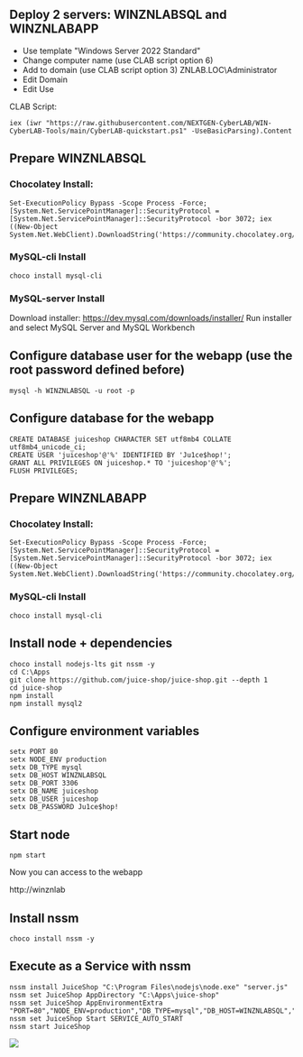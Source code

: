 ## Deploy 2 servers: WINZNLABSQL and WINZNLABAPP

- Use template "Windows Server 2022 Standard"
- Change computer name (use CLAB script option 6)
- Add to domain (use CLAB script option 3)
  ZNLAB.LOC\Administrator
- Edit Domain
- Edit Use

CLAB Script:
```
iex (iwr "https://raw.githubusercontent.com/NEXTGEN-CyberLAB/WIN-CyberLAB-Tools/main/CyberLAB-quickstart.ps1" -UseBasicParsing).Content

```
## Prepare WINZNLABSQL
### Chocolatey Install:
```
Set-ExecutionPolicy Bypass -Scope Process -Force; [System.Net.ServicePointManager]::SecurityProtocol = [System.Net.ServicePointManager]::SecurityProtocol -bor 3072; iex ((New-Object System.Net.WebClient).DownloadString('https://community.chocolatey.org/install.ps1'))
```
### MySQL-cli Install
```
choco install mysql-cli
```

### MySQL-server Install

Download installer:
https://dev.mysql.com/downloads/installer/
Run installer and select MySQL Server and MySQL Workbench

## Configure database user for the webapp (use the root password defined before)
```
mysql -h WINZNLABSQL -u root -p
```

## Configure database for the webapp
```
CREATE DATABASE juiceshop CHARACTER SET utf8mb4 COLLATE utf8mb4_unicode_ci;
CREATE USER 'juiceshop'@'%' IDENTIFIED BY 'Ju1ce$hop!';
GRANT ALL PRIVILEGES ON juiceshop.* TO 'juiceshop'@'%';
FLUSH PRIVILEGES;
```
## Prepare WINZNLABAPP
### Chocolatey Install:
```
Set-ExecutionPolicy Bypass -Scope Process -Force; [System.Net.ServicePointManager]::SecurityProtocol = [System.Net.ServicePointManager]::SecurityProtocol -bor 3072; iex ((New-Object System.Net.WebClient).DownloadString('https://community.chocolatey.org/install.ps1'))
```
### MySQL-cli Install
```
choco install mysql-cli
```
## Install node + dependencies
```
choco install nodejs-lts git nssm -y
cd C:\Apps
git clone https://github.com/juice-shop/juice-shop.git --depth 1
cd juice-shop
npm install
npm install mysql2
```
## Configure environment variables

```
setx PORT 80
setx NODE_ENV production
setx DB_TYPE mysql
setx DB_HOST WINZNLABSQL
setx DB_PORT 3306
setx DB_NAME juiceshop
setx DB_USER juiceshop
setx DB_PASSWORD Ju1ce$hop!
```
## Start node
```
npm start
```
Now you can access to the webapp

http://winznlab


## Install nssm
```
choco install nssm -y
```
## Execute as a Service with nssm

```
nssm install JuiceShop "C:\Program Files\nodejs\node.exe" "server.js"
nssm set JuiceShop AppDirectory "C:\Apps\juice-shop"
nssm set JuiceShop AppEnvironmentExtra "PORT=80","NODE_ENV=production","DB_TYPE=mysql","DB_HOST=WINZNLABSQL","DB_PORT=3306","DB_NAME=juiceshop","DB_USER=juiceshop","DB_PASSWORD=Ju1ce$hop!"
nssm set JuiceShop Start SERVICE_AUTO_START
nssm start JuiceShop
```
![](https://myoctocat.com/assets/images/base-octocat.svg)
